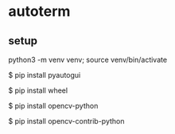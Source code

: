 # autoterm


## setup
python3 -m venv venv; source venv/bin/activate

$ pip install pyautogui

$ pip install wheel

$ pip install opencv-python

$ pip install opencv-contrib-python




